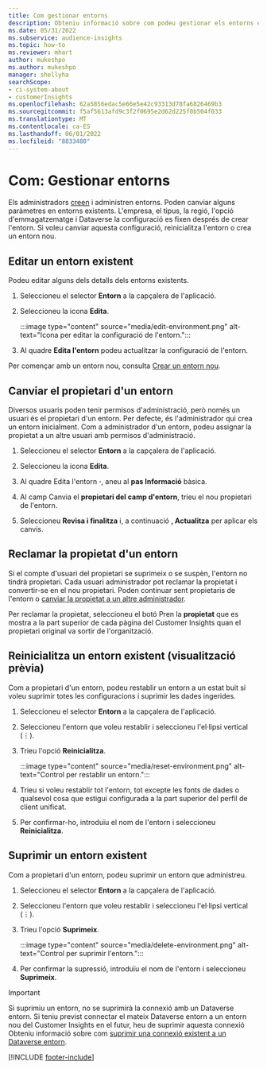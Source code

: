 ```yaml
---
title: Com gestionar entorns
description: Obteniu informació sobre com podeu gestionar els entorns existents del Customer Insights com a administrador".
ms.date: 05/31/2022
ms.subservice: audience-insights
ms.topic: how-to
ms.reviewer: mhart
author: mukeshpo
ms.author: mukeshpo
manager: shellyha
searchScope:
- ci-system-about
- customerInsights
ms.openlocfilehash: 62a5856edac5e66e5e42c93313d78fa6826469b3
ms.sourcegitcommit: f5af5613afd9c3f2f0695e2d62d225f0b504f033
ms.translationtype: MT
ms.contentlocale: ca-ES
ms.lasthandoff: 06/01/2022
ms.locfileid: "8833480"
---
```

# <a name="how-to-manage-environments"></a>Com: Gestionar entorns

Els administradors [creen](create-environment.md) i administren entorns. Poden canviar alguns paràmetres en entorns existents. L'empresa, el tipus, la regió, l'opció d'emmagatzematge i Dataverse la configuració es fixen després de crear l'entorn. Si voleu canviar aquesta configuració, reinicialitza l'entorn o crea un entorn nou.

## <a name="edit-an-existing-environment"></a>Editar un entorn existent

Podeu editar alguns dels detalls dels entorns existents.

1. Seleccioneu el selector **Entorn** a la capçalera de l'aplicació.

1. Seleccioneu la icona **Edita**.

   :::image type="content" source="media/edit-environment.png" alt-text="Icona per editar la configuració de l'entorn.":::

1. Al quadre **Edita l'entorn** podeu actualitzar la configuració de l'entorn.

Per començar amb un entorn nou, consulta [Crear un entorn nou](create-environment.md).

## <a name="change-the-owner-of-an-environment"></a>Canviar el propietari d'un entorn

Diversos usuaris poden tenir permisos d'administració, però només un usuari és el propietari d'un entorn. Per defecte, és l'administrador qui crea un entorn inicialment. Com a administrador d'un entorn, podeu assignar la propietat a un altre usuari amb permisos d'administració.

1. Seleccioneu el selector **Entorn** a la capçalera de l'aplicació.

1. Seleccioneu la icona **Edita**.

1. Al quadre Edita l'entorn **·**, aneu al **pas Informació** bàsica.

1. Al camp Canvia el **propietari del camp d'entorn**, trieu el nou propietari de l'entorn.  

1. Seleccioneu **Revisa i finalitza** i, a continuació **, Actualitza** per aplicar els canvis.

## <a name="claim-ownership-of-an-environment"></a>Reclamar la propietat d'un entorn

Si el compte d'usuari del propietari se suprimeix o se suspèn, l'entorn no tindrà propietari. Cada usuari administrador pot reclamar la propietat i convertir-se en el nou propietari. Poden continuar sent propietaris de l'entorn o [canviar la propietat a un altre administrador](#change-the-owner-of-an-environment).

Per reclamar la propietat, seleccioneu el botó Pren la **propietat** que es mostra a la part superior de cada pàgina del Customer Insights quan el propietari original va sortir de l'organització.

## <a name="reset-an-existing-environment-preview"></a>Reinicialitza un entorn existent (visualització prèvia)

Com a propietari d'un entorn, podeu restablir un entorn a un estat buit si voleu suprimir totes les configuracions i suprimir les dades ingerides.

1. Seleccioneu el selector **Entorn** a la capçalera de l'aplicació.

1. Seleccioneu l'entorn que voleu restablir i seleccioneu l'el·lipsi vertical (&vellip;).

1. Trieu l'opció **Reinicialitza**.

   :::image type="content" source="media/reset-environment.png" alt-text="Control per restablir un entorn.":::

1. Trieu si voleu restablir tot l'entorn, tot excepte les fonts de dades o qualsevol cosa que estigui configurada a la part superior del perfil de client unificat.

1. Per confirmar-ho, introduïu el nom de l'entorn i seleccioneu **Reinicialitza**.

## <a name="delete-an-existing-environment"></a>Suprimir un entorn existent

Com a propietari d'un entorn, podeu suprimir un entorn que administreu.

1. Seleccioneu el selector **Entorn** a la capçalera de l'aplicació.

1. Seleccioneu l'entorn que voleu restablir i seleccioneu l'el·lipsi vertical (&vellip;). 

1. Trieu l'opció **Suprimeix**.

   :::image type="content" source="media/delete-environment.png" alt-text="Control per suprimir l'entorn.":::

1. Per confirmar la supressió, introduïu el nom de l'entorn i seleccioneu **Suprimeix**.

> [!IMPORTANT]
> Si suprimiu un entorn, no se suprimirà la connexió amb un Dataverse entorn. Si teniu previst connectar el mateix Dataverse entorn a un entorn nou del Customer Insights en el futur, heu de suprimir aquesta connexió Obteniu informació sobre com [suprimir una connexió existent a un Dataverse entorn](customer-insights-dataverse.md#remove-an-existing-connection-to-a-dataverse-environment).

[!INCLUDE [footer-include](includes/footer-banner.md)]
